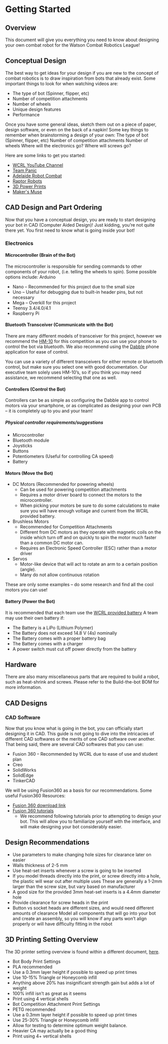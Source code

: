 # Getting Started
## Overview

This document will give you everything you need to know about designing your own combat robot for the Watson Combat Robotics League!


## Conceptual Design

The best way to get ideas for your design if you are new to the concept of combat robotics is to draw inspiration from bots that already exist. Some important things to look for when watching videos are:

- The type of bot (Spinner, flipper, etc)
- Number of competition attachments
- Number of wheels
- Unique design features
- Performance

Once you have some general ideas, sketch them out on a piece of paper, design software, or even on the back of a napkin! Some key things to remember when brainstorming a design of your own:
The type of bot (Spinner, flipper, etc)
Number of competition attachments
Number of wheels
Where will the electronics go?
Where will screws go?

Here are some links to get you started:
- [WCRL YouTube Channel](https://www.youtube.com/channel/UCIaK69JDDWl9wAELpbH6m2w)
- [Team Panic](https://www.youtube.com/c/TeamPanicRobotics)
- [Adelaide Robot Combat](https://www.youtube.com/user/FrydDog)
- [Raptor Robots](https://www.youtube.com/channel/UCBQbgLWFmt3UULC7kQ891VA)
- [3D Power Prints](https://www.youtube.com/channel/UCgO0GEN4iXCauXte8O-5n2w)
- [Maker's Muse](https://youtu.be/YWOqAwXmvJU)

## CAD Design and Part Ordering

Now that you have a conceptual design, you are ready to start designing your bot in CAD (Computer Aided Design)! Just kidding, you’re not quite there yet. You first need to know what is going inside your bot!

### Electronics
#### Microcontroller (Brain of the Bot)

The microcontroller is responsible for sending commands to other components of your robot, (i.e. telling the wheels to spin). Some possible options include:
Arduino

- Nano – Recommended for this project due to the small size
- Uno – Useful for debugging due to built-in header pins, but not necessary
- Mega – Overkill for this project
- Teensy 3.4/4.0/4.1
- Raspberry Pi

#### Bluetooth Transceiver (Communicate with the Bot)

There are many different models of transceiver for this project, however we recommend the [HM-10](https://www.amazon.com/dp/B06WGZB2N4/?coliid=I2803XF5QJ56I&colid=2HZ7F15TNBDGH&psc=1&ref_=lv_ov_lig_dp_it) for this competition as you can use your phone to control the bot via bluetooth. We also recommend using the [Dabble](https://www.arduino.cc/reference/en/libraries/dabble/) phone application for ease of control.

You can use a variety of different transceivers for either remote or bluetooth control, but make sure you select one with good documentation. Our executive team solely uses HM-10’s, so if you think you may need assistance, we recommend selecting that one as well.

#### Controllers (Control the Bot)

Controllers can be as simple as configuring the Dabble app to control motors via your smartphone, or as complicated as designing your own PCB – it is completely up to you and your team!

##### Physical controller requirements/suggestions

- Microcontroller
- Bluetooth module
- Joysticks
- Buttons
- Potentiometers (Useful for controlling CA speed)
- Battery

#### Motors (Move the Bot)

- DC Motors (Recommended for powering wheels)
  - Can be used for powering competition attachments
  - Requires a motor driver board to connect the motors to the microcontroller.
  - When picking your motors be sure to do some calculations to make sure you will have enough voltage and current from the WCRL provided battery.
- Brushless Motors
  - Recommended for Competition Attachments
  - Different from DC motors as they operate with magnetic coils on the inside which turn off and on quickly to spin the motor much faster than a common DC motor can.
  - Requires an Electronic Speed Controller (ESC) rather than a motor driver
- Servos
  - Motor-like device that will act to rotate an arm to a certain position (angle).
  - Many do not allow continuous rotation

These are only some examples – do some research and find all the cool motors you can use!

#### Battery (Power the Bot)

It is recommended that each team use the [WCRL provided battery](https://www.amazon.com/Zeee-Graphene-Quadcopter-Helicopter-Airplane/dp/B07Y67CHJT/ref=sr_1_17?crid=18U94VR4VHA16&keywords=3s%2Blipo%2Bbattery&qid=1580166046&sprefix=3s%2B%2Caps%2C159&sr=8-17&th=1)
A team may use their own battery if:

- The Battery is a LiPo (Lithium Polymer)
- The Battery does not exceed 14.8 V (4s) nominally
- The Battery comes with a proper battery bag
- The Battery comes with a charger
- A power switch must cut off power directly from the battery

## Hardware

There are also many miscellaneous parts that are required to build a robot, such as heat-shrink and screws. Please refer to the Build-the-bot BOM for more information.

## CAD Designs
### CAD Software

Now that you know what is going in the bot, you can officially start designing it in CAD. This guide is not going to dive into the intricacies of different CAD softwares or the merits of one CAD software over another. That being said, there are several CAD softwares that you can use:

- Fusion 360 – Recommended by WCRL due to ease of use and student plan
- Creo
- SolidWorks
- SolidEdge
- TinkerCAD

We will be using Fusion360 as a basis for our recommendations. Some useful Fusion360 Resources:
- [Fusion 360 download link](https://www.autodesk.com/campaigns/education/student-design)
- [Fusion 360 tutorials](https://www.youtube.com/watch?v=WKb3mRkgTwg&list=PLrZ2zKOtC_-DR2ZkMaK3YthYLErPxCnT-)
  - We recommend following tutorials prior to attempting to design your bot. This will allow you to familiarize yourself with the interface, and will make designing your bot considerably easier.

## Design Recommendations
- Use parameters to make changing hole sizes for clearance later on easier
- Walls thickness of 2-5 mm
- Use heat-set inserts whenever a screw is going to be inserted
- If you model threads directly into the print, or screw directly into a hole, the plastic will wear out after multiple uses
These are generally a 1-2mm larger than the screw size, but vary based on manufacturer
- A good size for the provided 3mm heat-set inserts is a 4.4mm diameter hole
- Provide clearance for screw heads in the print
- Button vs socket heads are different sizes, and would need different amounts of clearance
Model all components that will go into your bot and create an assembly, so you will know if any parts won’t align properly or will have difficulty fitting in the robot

## 3D Printing Setting Overview

The 3D printer setting overview is found within a different document, [here](https://docs.google.com/document/d/1x-k-k0dfrq4NDOPhjnmKSc4RKWbllCxLYFbABFv0URE/edit?usp=sharing).

- Bot Body Print Settings
- PLA recommended
- Use a 0.3mm layer height if possible to speed up print times
- Use 10-15% Triangle or Honeycomb infill
- Anything above 20% has insignificant strength gain but adds a lot of weight
- 100% infill isn’t as great as it seems
- Print using 4 vertical shells
- Bot Competition Attachment Print Settings
- PETG recommended
- Use a 0.3mm layer height if possible to speed up print times
- Use 25-30% Triangle or Honeycomb infill
- Allow for testing to determine optimum weight balance.
- Heavier CA may actually be a good thing
- Print using 4+ vertical shells
